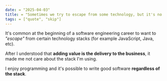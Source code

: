```yaml
---
date: = "2025-04-03"
title: = "Sometimes we try to escape from some technology, but it's no use!"
tags: = ["quote", "skip"]
---
```


It's common at the beginning of a software engineering career to want to *"escape"* from certain technology stacks (for example JavaScript, Java, etc).

After I understood that **adding value is the delivery to the business**, it made me not care about the stack I'm using.

I enjoy programming and it's possible to write good software **regardless of the stack**.

